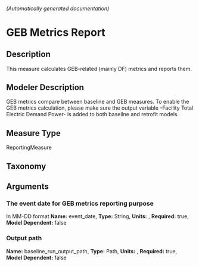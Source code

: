 

###### (Automatically generated documentation)

# GEB Metrics Report

## Description
This measure calculates GEB-related (mainly DF) metrics and reports them.

## Modeler Description
GEB metrics compare between baseline and GEB measures. To enable the GEB metrics calculation, please make sure the output variable -Facility Total Electric Demand Power- is added to both baseline and retrofit models.

## Measure Type
ReportingMeasure

## Taxonomy


## Arguments


### The event date for GEB metrics reporting purpose
In MM-DD format
**Name:** event_date,
**Type:** String,
**Units:** ,
**Required:** true,
**Model Dependent:** false

### Output path

**Name:** baseline_run_output_path,
**Type:** Path,
**Units:** ,
**Required:** true,
**Model Dependent:** false




